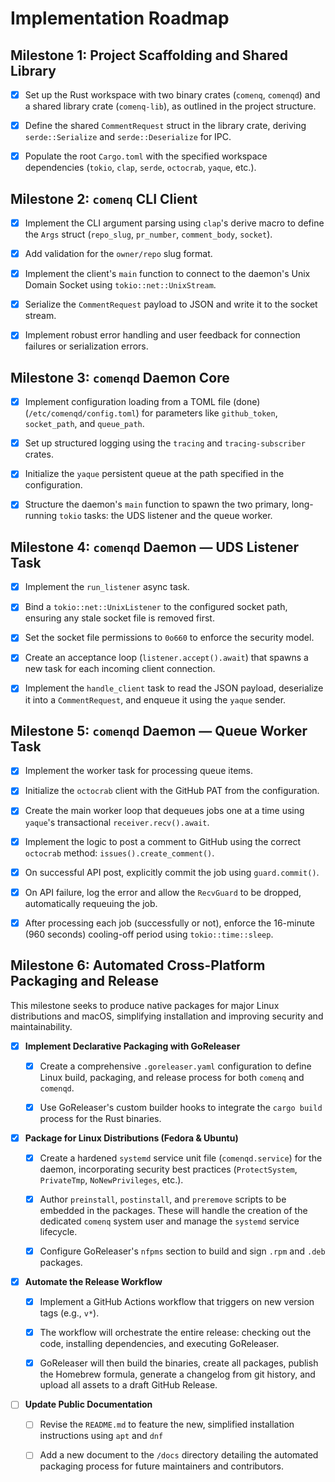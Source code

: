 # Implementation Roadmap

## Milestone 1: Project Scaffolding and Shared Library

- [x] Set up the Rust workspace with two binary crates (`comenq`, `comenqd`)
  and a shared library crate (`comenq-lib`), as outlined in the project
  structure.

- [x] Define the shared `CommentRequest` struct in the library crate, deriving
  `serde::Serialize` and `serde::Deserialize` for IPC.

- [x] Populate the root `Cargo.toml` with the specified workspace dependencies
  (`tokio`, `clap`, `serde`, `octocrab`, `yaque`, etc.).

## Milestone 2: `comenq` CLI Client

- [x] Implement the CLI argument parsing using `clap`'s derive macro to define
  the `Args` struct (`repo_slug`, `pr_number`, `comment_body`, `socket`).

- [x] Add validation for the `owner/repo` slug format.

- [x] Implement the client's `main` function to connect to the daemon's Unix
  Domain Socket using `tokio::net::UnixStream`.

- [x] Serialize the `CommentRequest` payload to JSON and write it to the
  socket stream.

- [x] Implement robust error handling and user feedback for connection
  failures or serialization errors.

## Milestone 3: `comenqd` Daemon Core

- [x] Implement configuration loading from a TOML file (done)
  (`/etc/comenqd/config.toml`) for parameters like `github_token`,
  `socket_path`, and `queue_path`.

- [x] Set up structured logging using the `tracing` and `tracing-subscriber`
  crates.

- [x] Initialize the `yaque` persistent queue at the path specified in the
  configuration.

- [x] Structure the daemon's `main` function to spawn the two primary,
  long-running `tokio` tasks: the UDS listener and the queue worker.

## Milestone 4: `comenqd` Daemon — UDS Listener Task

- [x] Implement the `run_listener` async task.

- [x] Bind a `tokio::net::UnixListener` to the configured socket path, ensuring
  any stale socket file is removed first.

- [x] Set the socket file permissions to `0o660` to enforce the security model.

- [x] Create an acceptance loop (`listener.accept().await`) that spawns a new
  task for each incoming client connection.

- [x] Implement the `handle_client` task to read the JSON payload, deserialize
  it into a `CommentRequest`, and enqueue it using the `yaque` sender.

## Milestone 5: `comenqd` Daemon — Queue Worker Task

- [x] Implement the worker task for processing queue items.

- [x] Initialize the `octocrab` client with the GitHub PAT from the
  configuration.

- [x] Create the main worker loop that dequeues jobs one at a time using
  `yaque`'s transactional `receiver.recv().await`.

- [x] Implement the logic to post a comment to GitHub using the correct
  `octocrab` method: `issues().create_comment()`.

- [x] On successful API post, explicitly commit the job using `guard.commit()`.

- [x] On API failure, log the error and allow the `RecvGuard` to be dropped,
  automatically requeuing the job.

- [x] After processing each job (successfully or not), enforce the 16-minute
  (960 seconds) cooling-off period using `tokio::time::sleep`.

## Milestone 6: Automated Cross-Platform Packaging and Release

This milestone seeks to produce native packages for major Linux distributions
and macOS, simplifying installation and improving security and maintainability.

- [x] **Implement Declarative Packaging with GoReleaser**

  - [x] Create a comprehensive `.goreleaser.yaml` configuration to define Linux
    build, packaging, and release process for both `comenq` and `comenqd`.

  - [x] Use GoReleaser's custom builder hooks to integrate the `cargo build`
    process for the Rust binaries.

- [x] **Package for Linux Distributions (Fedora & Ubuntu)**

  - [x] Create a hardened `systemd` service unit file (`comenqd.service`) for
    the daemon, incorporating security best practices (`ProtectSystem`,
    `PrivateTmp`, `NoNewPrivileges`, etc.).

  - [x] Author `preinstall`, `postinstall`, and `preremove` scripts to be
    embedded in the packages. These will handle the creation of the dedicated
    `comenq` system user and manage the `systemd` service lifecycle.

  - [x] Configure GoReleaser's `nfpms` section to build and sign `.rpm` and
    `.deb` packages.

- [x] **Automate the Release Workflow**

  - [x] Implement a GitHub Actions workflow that triggers on new version tags
    (e.g., `v*`).

  - [x] The workflow will orchestrate the entire release: checking out the
    code, installing dependencies, and executing GoReleaser.

  - [x] GoReleaser will then build the binaries, create all packages, publish
    the Homebrew formula, generate a changelog from git history, and upload all
    assets to a draft GitHub Release.

- [ ] **Update Public Documentation**

  - [ ] Revise the `README.md` to feature the new, simplified installation
    instructions using `apt` and `dnf`

  - [ ] Add a new document to the `/docs` directory detailing the automated
    packaging process for future maintainers and contributors.
